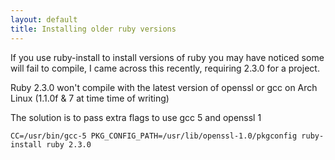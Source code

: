 ```yaml
---
layout: default
title: Installing older ruby versions
---
```


If you use ruby-install to install versions of ruby you may have noticed some
will fail to compile, I came across this recently, requiring 2.3.0 for a
project.

Ruby 2.3.0 won't compile with the latest version of openssl or gcc on Arch Linux
(1.1.0f & 7 at time time of writing)

The solution is to pass extra flags to use gcc 5 and openssl 1

`CC=/usr/bin/gcc-5 PKG_CONFIG_PATH=/usr/lib/openssl-1.0/pkgconfig ruby-install ruby 2.3.0`

